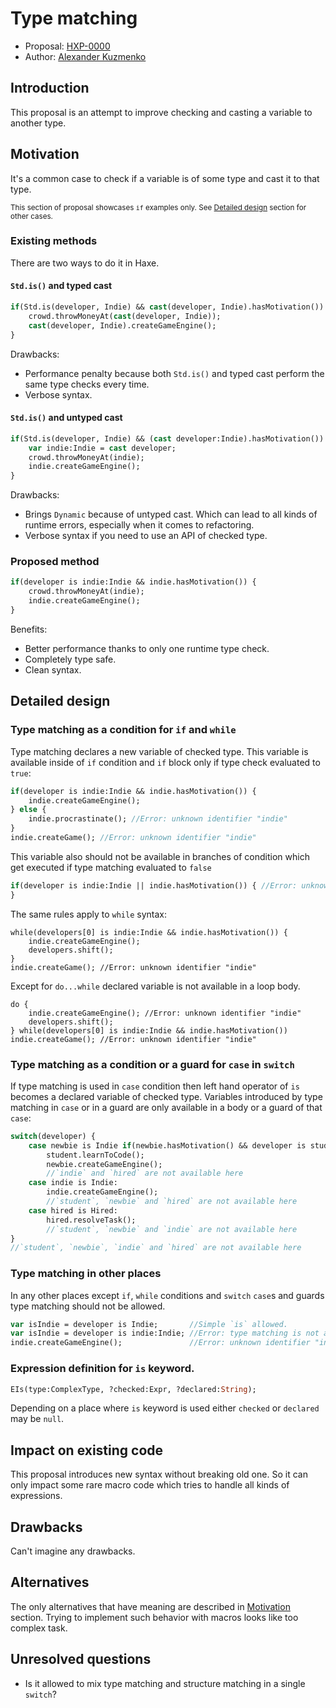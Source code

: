 # Type matching

* Proposal: [HXP-0000](0000-type-matching.md)
* Author: [Alexander Kuzmenko](https://github.com/RealyUniqueName)

## Introduction

This proposal is an attempt to improve checking and casting a variable to another type.

## Motivation

It's a common case to check if a variable is of some type and cast it to that type.

<sub>This section of proposal showcases `if` examples only. See [Detailed design](#Detailed-design) section for other cases.</sub>

### Existing methods

There are two ways to do it in Haxe.

#### `Std.is()` and typed cast

```haxe
if(Std.is(developer, Indie) && cast(developer, Indie).hasMotivation()) {
	crowd.throwMoneyAt(cast(developer, Indie));
	cast(developer, Indie).createGameEngine();
}
```
Drawbacks: 
* Performance penalty because both `Std.is()` and typed cast perform the same type checks every time.
* Verbose syntax.

#### `Std.is()` and untyped cast

```haxe
if(Std.is(developer, Indie) && (cast developer:Indie).hasMotivation()) {
	var indie:Indie = cast developer;
	crowd.throwMoneyAt(indie);
	indie.createGameEngine();
}
```
Drawbacks: 
* Brings `Dynamic` because of untyped cast. Which can lead to all kinds of runtime errors, especially when it comes to refactoring.
* Verbose syntax if you need to use an API of checked type.

### Proposed method

```haxe
if(developer is indie:Indie && indie.hasMotivation()) {
	crowd.throwMoneyAt(indie);
	indie.createGameEngine();
}
```
Benefits: 
* Better performance thanks to only one runtime type check.
* Completely type safe.
* Clean syntax.

## Detailed design

### Type matching as a condition for `if` and `while`

Type matching declares a new variable of checked type. This variable is available inside of `if` condition and `if` block only if type check evaluated to `true`:
```haxe
if(developer is indie:Indie && indie.hasMotivation()) {
	indie.createGameEngine();
} else {
	indie.procrastinate(); //Error: unknown identifier "indie"
}
indie.createGame(); //Error: unknown identifier "indie"
```
This variable also should not be available in branches of condition which get executed if type matching evaluated to `false`
```haxe
if(developer is indie:Indie || indie.hasMotivation()) {	//Error: unknown identifier "indie"
}
```
The same rules apply to `while` syntax:
```
while(developers[0] is indie:Indie && indie.hasMotivation()) {
	indie.createGameEngine();
	developers.shift();
}
indie.createGame(); //Error: unknown identifier "indie"
```
Except for `do...while` declared variable is not available in a loop body.
```
do {
	indie.createGameEngine(); //Error: unknown identifier "indie"
	developers.shift();
} while(developers[0] is indie:Indie && indie.hasMotivation())
indie.createGame(); //Error: unknown identifier "indie"
```

### Type matching as a condition or a guard for `case` in `switch`

If type matching is used in `case` condition then left hand operator of `is` becomes a declared variable of checked type.
Variables introduced by type matching in `case` or in a guard are only available in a body or a guard of that `case`:

```haxe
switch(developer) {
	case newbie is Indie if(newbie.hasMotivation() && developer is student:Student):
		student.learnToCode();
		newbie.createGameEngine();
		//`indie` and `hired` are not available here
	case indie is Indie:
		indie.createGameEngine();
		//`student`, `newbie` and `hired` are not available here
	case hired is Hired:
		hired.resolveTask();
		//`student`, `newbie` and `indie` are not available here
}
//`student`, `newbie`, `indie` and `hired` are not available here
```

### Type matching in other places

In any other places except `if`, `while` conditions and `switch` `case`s and guards type matching should not be allowed.
```haxe
var isIndie = developer is Indie;		//Simple `is` allowed.
var isIndie = developer is indie:Indie;	//Error: type matching is not allowed here.
indie.createGameEngine();				//Error: unknown identifier "indie".
```

### Expression definition for `is` keyword.

```haxe
EIs(type:ComplexType, ?checked:Expr, ?declared:String);
```
Depending on a place where `is` keyword is used either `checked` or `declared` may be `null`.

## Impact on existing code

This proposal introduces new syntax without breaking old one. So it can only impact some rare macro code which tries to handle all kinds of expressions.

## Drawbacks

Can't imagine any drawbacks.

## Alternatives

The only alternatives that have meaning are described in [Motivation](#Motivation) section.
Trying to implement such behavior with macros looks like too complex task.

## Unresolved questions

* Is it allowed to mix type matching and structure matching in a single `switch`?
